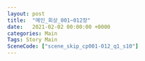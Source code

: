 ```yaml
---
layout: post
title:  "메인_회상_001~012장"
date:   2021-02-02 00:00:00 +0000
categories: Main
Tags: Story Main
SceneCode: ["scene_skip_cp001-012_q1_s10"]
---
```

